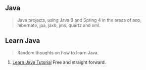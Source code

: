 Java
----
>Java projects, using Java 8 and Spring 4 in the areas of aop, hibernate, jpa, jaxb, jms, quartz and xml.

Learn Java
----------
>Random thoughts on how to learn Java.
1. [Learn Java Tutorial](https://www.codecademy.com/learn/learn-java) Free and straight forward.
